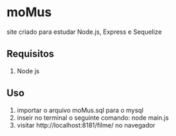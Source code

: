 # moMus

site criado para estudar Node.js, Express e Sequelize 

## Requisitos

1. Node js

## Uso

1. importar o arquivo moMus.sql para o mysql
2. inseir no terminal o seguinte comando: node main.js
3. visitar http://localhost:8181/filme/ no navegador
